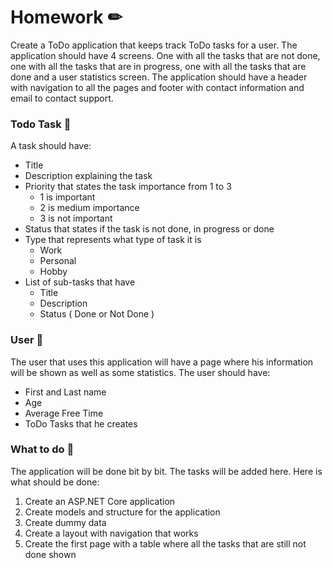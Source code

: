 # Homework ✏
Create a ToDo application that keeps track ToDo tasks for a user. The application should have 4 screens. One with all the tasks that are not done, one with all the tasks that are in progress, one with all the tasks that are done and a user statistics screen. The application should have a header with navigation to all the pages and footer with contact information and email to contact support.
### Todo Task 🔸
A task should have:
* Title
* Description explaining the task
* Priority that states the task importance from 1 to 3 
	* 1 is important
	* 2 is medium importance
	* 3 is not important
* Status that states if the task is not done, in progress or done
* Type that represents what type of task it is
	* Work
	* Personal
	* Hobby
* List of sub-tasks that have
	* Title
	* Description
	* Status ( Done or Not Done )

### User 🔸
The user that uses this application will have a page where his information will be shown as well as some statistics. The user should have:
* First and Last name
* Age
* Average Free Time
* ToDo Tasks that he creates

### What to do 🔸
The application will be done bit by bit. The tasks will be added here. Here is what should be done:
1. Create an ASP.NET Core application
2. Create models and structure for the application
3. Create dummy data
4. Create a layout with navigation that works
5. Create the first page with a table where all the tasks that are still not done shown
